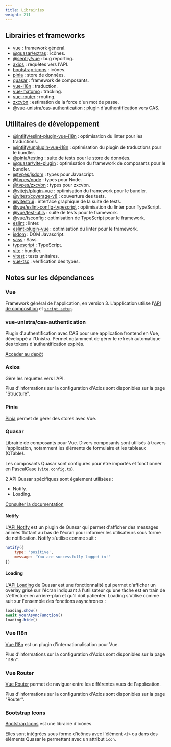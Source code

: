 ```yaml
---
title: Librairies
weight: 211
---
```


## Librairies et frameworks

- [vue](https://www.npmjs.com/package/vue) : framework général.
- [@quasar/extras](https://www.npmjs.com/package/@quasar/extras) : icônes.
- [@sentry/vue](https://www.npmjs.com/package/@sentry/vue) : bug reporting.
- [axios](https://www.npmjs.com/package/axios) : requêtes vers l'API.
- [bootstrap-icons](https://www.npmjs.com/package/bootstrap-icons) : icônes.
- [pinia](https://www.npmjs.com/package/pinia) : store de données.
- [quasar](https://www.npmjs.com/package/quasar) : framework de composants.
- [vue-i18n](https://www.npmjs.com/package/vue-i18n) : traduction.
- [vue-matomo](https://www.npmjs.com/package/vue-matomo) : tracking.
- [vue-router](https://www.npmjs.com/package/vue-router) : routing.
- [zxcvbn](https://www.npmjs.com/package/zxcvbn) : estimation de la force d'un mot de passe.
- [@vue-unistra/cas-authentication](https://git.unistra.fr/vue-unistra/cas-authentication) : plugin d'authentification vers CAS.

## Utilitaires de développement

- [@intlify/eslint-plugin-vue-i18n](https://www.npmjs.com/package/@intlify/eslint-plugin-vue-i18n) : optimisation du linter pour les traductions.
- [@intlify/unplugin-vue-i18n](https://www.npmjs.com/package/@intlify/unplugin-vue-i18n) : optimisation du plugin de traductions pour le bundler.
- [@pinia/testing](https://www.npmjs.com/package/@pinia/testing) : suite de tests pour le store de données.
- [@quasar/vite-plugin](https://www.npmjs.com/package/@quasar/vite-plugin) : optimisation du framework de composants pour le bundler.
- [@types/jsdom](https://www.npmjs.com/package/@types/jsdom) : types pour Javascript.
- [@types/node](https://www.npmjs.com/package/@types/node) : types pour Node.
- [@types/zxcvbn](https://www.npmjs.com/package/@types/zxcvbn) : types pour zxcvbn.
- [@vitejs/plugin-vue](https://www.npmjs.com/package/@vitejs/plugin-vue) : optimisation du framework pour le bundler.
- [@vitest/coverage-v8](https://www.npmjs.com/package/@vitest/coverage-v8) : couverture des tests.
- [@vitest/ui](https://www.npmjs.com/package/@vitest/ui) : interface graphique de la suite de tests.
- [@vue/eslint-config-typescript](https://www.npmjs.com/package/@vue/eslint-config-typescript) : optimisation du linter pour TypeScript.
- [@vue/test-utils](https://www.npmjs.com/package/@vue/test-utils) : suite de tests pour le framework.
- [@vue/tsconfig](https://www.npmjs.com/package/@vue/tsconfig) : optimisation de TypeScript pour le framework.
- [eslint](https://www.npmjs.com/package/eslint) : linter.
- [eslint-plugin-vue](https://www.npmjs.com/package/eslint-plugin-vue) : optimisation du linter pour le framework.
- [jsdom](https://www.npmjs.com/package/jsdom) : DOM Javascript.
- [sass](https://www.npmjs.com/package/sass) : Sass.
- [typescript](https://www.npmjs.com/package/typescript) : TypeScript.
- [vite](https://www.npmjs.com/package/vite) : bundler.
- [vitest](https://www.npmjs.com/package/vitest) : tests unitaires.
- [vue-tsc](https://www.npmjs.com/package/vue-tsc) : vérification des types.

## Notes sur les dépendances

### Vue

Framework général de l'application, en version 3. 
L'application utilise l'[API de composition](https://vuejs.org/guide/introduction.html#api-styles) et [`script setup`](https://vuejs.org/api/sfc-script-setup.html).

### vue-unistra/cas-authentication

Plugin d'authentification avec CAS pour une application frontend en Vue, développé à l'Unistra.
Permet notamment de gérer le refresh automatique des tokens d'authentification expirés.

[Accéder au dépôt](https://git.unistra.fr/vue-unistra/cas-authentication)

### Axios

Gère les requêtes vers l'API. 

Plus d'informations sur la configuration d'Axios sont disponibles sur la page "Structure".

### Pinia

[Pinia](https://pinia.vuejs.org/) permet de gérer des stores avec Vue.

### Quasar

Librairie de composants pour Vue. Divers composants sont utilisés à travers l'application, notamment les éléments de formulaire et les tableaux (QTable).

Les composants Quasar sont configurés pour être importés et fonctionner en PascalCase (`vite.config.ts`).

2 API Quasar spécifiques sont également utilisées :
- Notify.
- Loading.

[Consulter la documentation](https://quasar.dev/docs)

#### Notify

L'[API Notify](https://quasar.dev/quasar-plugins/notify#notify-api) est un plugin de Quasar qui permet d'afficher des messages animés flottant au bas de l'écran pour informer les utilisateurs sous forme de notification. Notify s'utilise comme suit : 

```js
notify({
    type: 'positive',
    message: 'You are successfully logged in!'
})
```

#### Loading

L'[API Loading](https://quasar.dev/quasar-plugins/loading#loading-api) de Quasar est une fonctionnalité qui permet d'afficher un overlay grisé sur l'écran indiquant à l'utilisateur qu'une tâche est en train de s'effectuer en arrière-plan et qu'il doit patienter. Loading s'utilise comme suit sur l'ensemble des fonctions asynchrones : 

```js
loading.show()
await yourAsyncFunction()
loading.hide()
```

### Vue I18n

[Vue I18n](https://vue-i18n.intlify.dev/) est un plugin d'internationalisation pour Vue.

Plus d'informations sur la configuration d'Axios sont disponibles sur la page "I18n".

### Vue Router

[Vue Router](https://router.vuejs.org/) permet de naviguer entre les différentes vues de l'application.

Plus d'informations sur la configuration d'Axios sont disponibles sur la page "Router".

### Bootstrap Icons

[Bootstrap Icons](https://icons.getbootstrap.com/) est une librairie d'icônes.

Elles sont intégrées sous forme d'icônes avec l'élément `<i>` ou dans des éléments Quasar le permettant avec un attribut `icon`.
